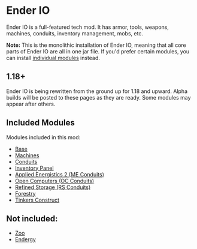 # Ender IO
Ender IO is a full-featured tech mod. It has armor, tools, weapons, machines, conduits, inventory management, mobs, etc.

**Note:** This is the monolithic installation of Ender IO, meaning that all core parts of Ender IO are all in one jar file. If you'd prefer certain modules, you can install [individual modules](https://modrinth.com/mod/enderio-base) instead.

## 1.18+
Ender IO is being rewritten from the ground up for 1.18 and upward.
Alpha builds will be posted to these pages as they are ready.
Some modules may appear after others.

## Included Modules
Modules included in this mod:
- [Base](https://modrinth.com/mod/enderio-base)
- [Machines](https://modrinth.com/mod/enderio-machines)
- [Conduits](https://modrinth.com/mod/enderio-conduits)
- [Inventory Panel](https://modrinth.com/mod/enderio-invpanel)
- [Applied Energistics 2 (ME Conduits)](https://modrinth.com/mod/enderio-ae2-conduits)
- [Open Computers (OC Conduits)](https://modrinth.com/mod/enderio-oc-conduits)
- [Refined Storage (RS Conduits)](https://modrinth.com/mod/enderio-rs-conduits)
- [Forestry](https://modrinth.com/mod/enderio-forestry)
- [Tinkers Construct](https://modrinth.com/mod/enderio-tic)

## Not included:
- [Zoo](https://modrinth.com/mod/enderio-zoo)
- [Endergy](https://modrinth.com/mod/enderio-endergy)